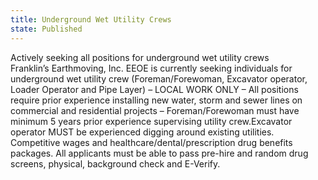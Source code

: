 ```yaml
---
title: Underground Wet Utility Crews
state: Published
---
```


Actively seeking all positions for underground wet utility crews\
Franklin’s Earthmoving, Inc. EEOE is currently seeking individuals for underground wet utility crew (Foreman/Forewoman, Excavator operator, Loader Operator and Pipe Layer) – LOCAL WORK ONLY – All positions require prior experience installing new water, storm and sewer lines on commercial and residential projects – Foreman/Forewoman must have minimum 5 years prior experience supervising utility crew.Excavator operator MUST be experienced digging around existing utilities. Competitive wages and healthcare/dental/prescription drug benefits packages. All applicants must be able to pass pre-hire and random drug screens, physical, background check and E-Verify.
